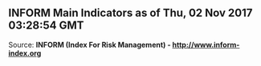 ## INFORM Main Indicators as of Thu, 02 Nov 2017 03:28:54 GMT

Source: **INFORM (Index For Risk Management) - http://www.inform-index.org**